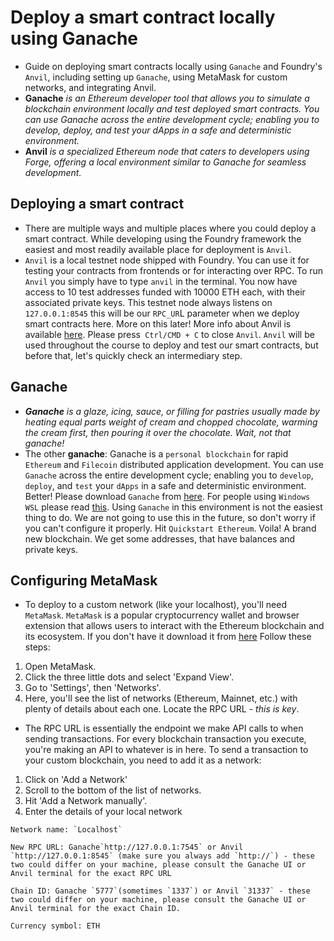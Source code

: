 # Deploy a smart contract locally using Ganache
- Guide on deploying smart contracts locally using `Ganache` and Foundry's `Anvil`, including setting up `Ganache`, using MetaMask for custom networks, and integrating Anvil.
- **Ganache** *is an Ethereum developer tool that allows you to simulate a blockchain environment locally and test deployed smart contracts. You can use Ganache across the entire development cycle; enabling you to develop, deploy, and test your dApps in a safe and deterministic environment.*
- **Anvil** *is a specialized Ethereum node that caters to developers using Forge, offering a local environment similar to Ganache for seamless development.*

## Deploying a smart contract
- There are multiple ways and multiple places where you could deploy a smart contract. While developing using the Foundry framework the easiest and most readily available place for deployment is `Anvil`.
- `Anvil` is a local testnet node shipped with Foundry. You can use it for testing your contracts from frontends or for interacting over RPC. To run `Anvil` you simply have to type `anvil` in the terminal.  You now have access to 10 test addresses funded with 10000 ETH each, with their associated private keys. This testnet node always listens on `127.0.0.1:8545` this will be our `RPC_UR`L parameter when we deploy smart contracts here. More on this later! More info about Anvil is available [here](https://book.getfoundry.sh/reference/anvil/). Please press` Ctrl/CMD + C` to close `Anvil`. `Anvil` will be used throughout the course to deploy and test our smart contracts, but before that, let's quickly check an intermediary step.

## Ganache
- ***Ganache*** *is a glaze, icing, sauce, or filling for pastries usually made by heating equal parts weight of cream and chopped chocolate, warming the cream first, then pouring it over the chocolate. Wait, not that ganache!* 
- The other **ganache**: Ganache is a `personal blockchain` for rapid `Ethereum` and `Filecoin` distributed application development. You can use `Ganache` across the entire development cycle; enabling you to `develop`, `deploy`, and `test` your `dApps` in a safe and deterministic environment. Better! Please download `Ganache` from [here](https://archive.trufflesuite.com/ganache/). For people using `Windows WSL` please read [this](https://github.com/Cyfrin/foundry-simple-storage-cu?tab=readme-ov-file#windows-wsl--ganache). Using `Ganache` in this environment is not the easiest thing to do. We are not going to use this in the future, so don't worry if you can't configure it properly. Hit `Quickstart Ethereum`. Voila! A brand new blockchain. We get some addresses, that have balances and private keys.

## Configuring MetaMask
- To deploy to a custom network (like your localhost), you'll need `MetaMask`. `MetaMask` is a popular cryptocurrency wallet and browser extension that allows users to interact with the Ethereum blockchain and its ecosystem. If you don't have it download it from [here](https://metamask.io/download/) Follow these steps:

1. Open MetaMask.
2. Click the three little dots and select 'Expand View'.
3. Go to 'Settings', then 'Networks'.
4. Here, you'll see the list of networks (Ethereum, Mainnet, etc.) with plenty of details about each one. Locate the RPC URL - *this is key*.

- The RPC URL is essentially the endpoint we make API calls to when sending transactions. For every blockchain transaction you execute, you're making an API to whatever is in here. To send a transaction to your custom blockchain, you need to add it as a network:

1. Click on 'Add a Network'
2. Scroll to the bottom of the list of networks.
3. Hit 'Add a Network manually'.
4. Enter the details of your local network

```
Network name: `Localhost`
```

```
New RPC URL: Ganache`http://127.0.0.1:7545` or Anvil `http://127.0.0.1:8545` (make sure you always add `http://`) - these two could differ on your machine, please consult the Ganache UI or Anvil terminal for the exact RPC URL
```

```
Chain ID: Ganache `5777`(sometimes `1337`) or Anvil `31337` - these two could differ on your machine, please consult the Ganache UI or Anvil terminal for the exact Chain ID.
```

```
Currency symbol: ETH
```

